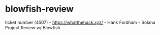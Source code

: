 # blowfish-review
ticket number (4507) - https://whatthehack.xyz/ - Hank Fordham - Solana Project Review w/ Blowfish
